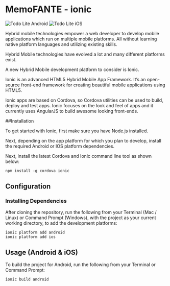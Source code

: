 # MemoFANTE - ionic

![Todo Lite Android](android.png) ![Todo Lite iOS](ios.png)

Hybrid mobile technologies empower a web developer to develop mobile applications which run on multiple mobile platforms. All without learning native platform languages and utilizing existing skills.

Hybrid Mobile technologies have evolved a lot and many different platforms exist.

A new Hybrid Mobile development platform to consider is Ionic.

Ionic is an advanced HTML5 Hybrid Mobile App Framework. It’s an open-source front-end framework for creating beautiful mobile applications using HTML5.

Ionic apps are based on Cordova, so Cordova utilities can be used to build, deploy and test apps. Ionic focuses on the look and feel of apps and it currently uses AngularJS to build awesome looking front-ends.


##Installation

To get started with Ionic, first make sure you have Node.js installed.

Next, depending on the app platform for which you plan to develop, install the required Android or IOS platform dependencies. 

Next, install the latest Cordova and Ionic command line tool as shown below:

```
npm install -g cordova ionic
```


## Configuration

### Installing Dependencies

After cloning the repository, run the following from your Terminal (Mac / Linux) or Command Prompt (Windows), with the project as your current working directory, to add the development platforms:

```
ionic platform add android
ionic platform add ios
```

## Usage (Android & iOS)

To build the project for Android, run the following from your Terminal or Command Prompt:

```
ionic build android
```



